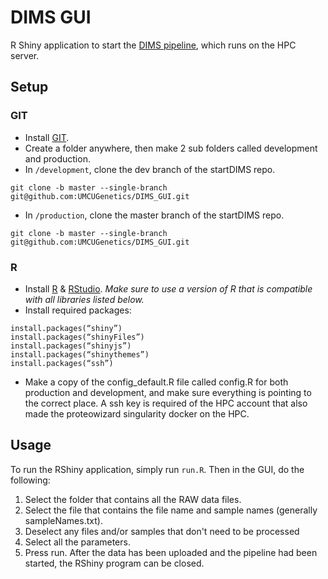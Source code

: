 # DIMS GUI
R Shiny application to start the [DIMS pipeline](https://github.com/UMCUGenetics/DIMS/), which runs on the HPC server.

## Setup
### GIT
- Install [GIT](https://git-scm.com/downloads). 
- Create a folder anywhere, then make 2 sub folders called development and production.
- In `/development`, clone the dev branch of the startDIMS repo.
```
git clone -b master --single-branch git@github.com:UMCUGenetics/DIMS_GUI.git
```
- In `/production`, clone the master branch of the startDIMS repo.
```
git clone -b master --single-branch git@github.com:UMCUGenetics/DIMS_GUI.git
```

### R
- Install [R](https://cran.r-project.org/mirrors.html) & [RStudio](https://www.rstudio.com/products/rstudio/download/). *Make sure to use a version of R that is compatible with all libraries listed below.*
- Install required packages:
```
install.packages(“shiny”)
install.packages(“shinyFiles”)
install.packages(“shinyjs”)
install.packages(“shinythemes”)
install.packages(“ssh”)
```
- Make a copy of the config_default.R file called config.R for both production and development, and make sure everything is pointing to the correct place. A ssh key is required of the HPC account that also made the proteowizard singularity docker on the HPC.

## Usage
To run the RShiny application, simply run `run.R`. Then in the GUI, do the following:
  1. Select the folder that contains all the RAW data files. 
  2. Select the file that contains the file name and sample names (generally sampleNames.txt).
  3. Deselect any files and/or samples that don't need to be processed
  4. Select all the parameters.
  5. Press run.
After the data has been uploaded and the pipeline had been started, the RShiny program can be closed. 
